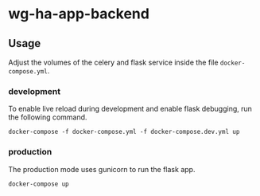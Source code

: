 # wg-ha-app-backend

## Usage
Adjust the volumes of the celery and flask service inside the file `docker-compose.yml`.

### development
To enable live reload during development and enable flask debugging, run the following command.
```console
docker-compose -f docker-compose.yml -f docker-compose.dev.yml up
```

### production
The production mode uses gunicorn to run the flask app.
```console
docker-compose up
```
